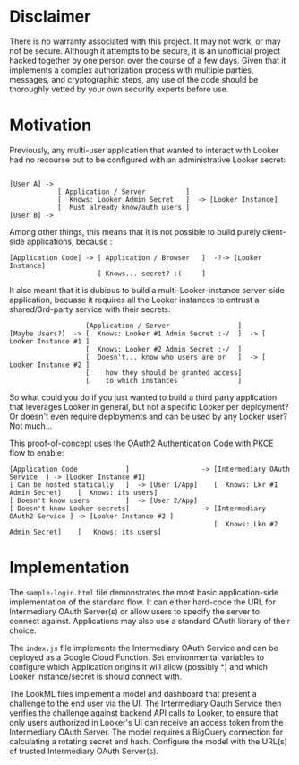 
# Disclaimer

There is no warranty associated with this project. It may not work, or may not be secure. Although it attempts to be secure, it is an unofficial project hacked together by one person over the course of a few days. Given that it implements a complex authorization process with multiple parties, messages, and cryptographic steps, any use of the code should be thoroughly vetted by your own security experts before use.

# Motivation

Previously, any multi-user application that wanted to interact with Looker had no recourse but to be configured with an administrative Looker secret:

```

[User A] ->
            [ Application / Server          ]
			[  Knows: Looker Admin Secret   ]  -> [Looker Instance]
			[  Must already know/auth users ]
[User B] -> 
```

Among other things, this means that it is not possible to build purely client-side applications, because :

```
[Application Code] -> [ Application / Browser   ]  -?-> [Looker Instance]
					  [ Knows... secret? :(     ]
```

It also meant that it is dubious to build a multi-Looker-instance server-side application, becuase it requires all the Looker instances to entrust a shared/3rd-party service with their secrets:

```
                   [Application / Server                 ]
[Maybe Users?]  -> [  Knows: Looker #1 Admin Secret :-/  ]  -> [ Looker Instance #1 ]
                   [  Knows: Looker #2 Admin Secret :-/  ]
			       [  Doesn't... know who users are or   ]  -> [ Looker Instance #2 ]
                   [    how they should be granted access]
			       [    to which instances               ]
```

So what could you do if you just wanted to build a third party application that leverages Looker in general, but not a specific Looker per deployment? Or doesn't even require deployments and can be used by any Looker user? Not much...

This proof-of-concept uses the OAuth2 Authentication Code with PKCE flow to enable:

```
[Application Code            ]                  -> [Intermediary OAuth Service  ] -> [Looker Instance #1]
[ Can be hosted statically   ]  -> [User 1/App]    [  Knows: Lkr #1 Admin Secret]    [  Knows: its users]
[ Doesn't know users         ]  -> [User 2/App]
[ Doesn't know Looker secrets]                  -> [Intermediary OAuth2 Service ] -> [Looker Instance #2 ]
                                                   [  Knows: Lkn #2 Admin Secret]    [   Knows: its users]   
```

# Implementation

The `sample-login.html` file demonstrates the most basic application-side implementation of the standard flow. It can either hard-code the URL for Intermediary OAuth Server(s) or allow users to specify the server to connect against. Applications may also use a standard OAuth library of their choice.

The `index.js` file implements the Intermediary OAuth Service and can be deployed as a Google Cloud Function. Set environmental variables to configure which Application origins it will allow (possibly *) and which Looker instance/secret is should connect with.

The LookML files implement a model and dashboard that present a challenge to the end user via the UI. The Intermediary Oauth Service then verifies the challenge against backend API calls to Looker, to ensure that only users authorized in Looker's UI can receive an access token from the Intermediary OAuth Server. The model requires a BigQuery connection for calculating a rotating secret and hash. Configure the model with the URL(s) of trusted Intermediary OAuth Server(s).